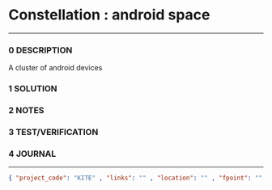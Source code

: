 # Constellation : android space
--------------------------------
### 0 DESCRIPTION

A cluster of android devices

### 1 SOLUTION


### 2 NOTES


### 3 TEST/VERIFICATION


### 4 JOURNAL



--------------------------------
```json
{ "project_code": "KITE" , "links": "" , "location": "" , "fpoint": "" }
```
